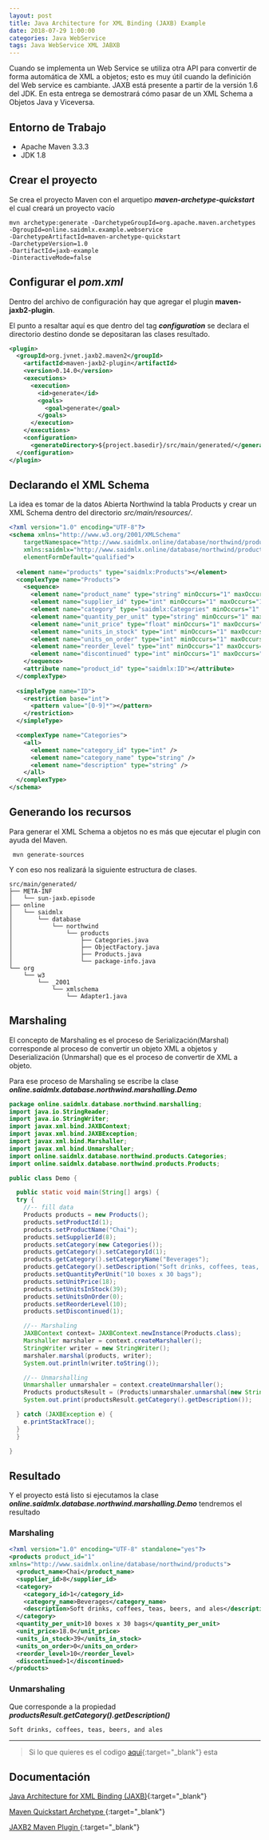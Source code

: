 ```yaml
---
layout: post
title: Java Architecture for XML Binding (JAXB) Example
date: 2018-07-29 1:00:00 
categories: Java WebService
tags: Java WebService XML JABXB
---
```


Cuando se implementa un Web Service se utiliza otra API para convertir de forma automática de XML a objetos; esto es muy útil cuando la definición del Web service es cambiante.
JAXB está presente a partir de la versión 1.6 del JDK. 
En esta entrega se demostrará cómo pasar de un XML Schema a Objetos Java y Viceversa.
## Entorno de Trabajo
- Apache Maven 3.3.3
- JDK 1.8

## Crear el proyecto 
Se crea el proyecto Maven con el arquetipo **_maven-archetype-quickstart_** el cual creará un proyecto vacío
```terminal
mvn archetype:generate -DarchetypeGroupId=org.apache.maven.archetypes
-DgroupId=online.saidmlx.example.webservice
-DarchetypeArtifactId=maven-archetype-quickstart 
-DarchetypeVersion=1.0
-DartifactId=jaxb-example 
-DinteractiveMode=false
```

## Configurar el _pom.xml_
Dentro del archivo de configuración hay que agregar el plugin **maven-jaxb2-plugin**.

El punto a resaltar aquí es que dentro del tag **_configuration_** se declara el directorio destino donde se depositaran las clases resultado.

```xml
<plugin>
  <groupId>org.jvnet.jaxb2.maven2</groupId>
    <artifactId>maven-jaxb2-plugin</artifactId>
    <version>0.14.0</version>
    <executions>
      <execution>
        <id>generate</id>
        <goals>
          <goal>generate</goal>
        </goals>
      </execution>
    </executions>
    <configuration>
      <generateDirectory>${project.basedir}/src/main/generated/</generateDirectory>
  </configuration>
</plugin>
```


## Declarando el XML Schema
La idea es tomar de la datos Abierta Northwind la tabla Products y crear un XML Schema dentro del directorio _src/main/resources/_.
```xml
<?xml version="1.0" encoding="UTF-8"?>
<schema xmlns="http://www.w3.org/2001/XMLSchema"
    targetNamespace="http://www.saidmlx.online/database/northwind/products"
    xmlns:saidmlx="http://www.saidmlx.online/database/northwind/products"
    elementFormDefault="qualified">
 
  <element name="products" type="saidmlx:Products"></element>
  <complexType name="Products">
    <sequence>
      <element name="product_name" type="string" minOccurs="1" maxOccurs="1" />
      <element name="supplier_id" type="int" minOccurs="1" maxOccurs="1" />
      <element name="category" type="saidmlx:Categories" minOccurs="1" maxOccurs="1" />
      <element name="quantity_per_unit" type="string" minOccurs="1" maxOccurs="1" />
      <element name="unit_price" type="float" minOccurs="1" maxOccurs="1" />
      <element name="units_in_stock" type="int" minOccurs="1" maxOccurs="1" />
      <element name="units_on_order" type="int" minOccurs="1" maxOccurs="1" />
      <element name="reorder_level"	type="int" minOccurs="1" maxOccurs="1" />
      <element name="discontinued" type="int" minOccurs="1" maxOccurs="1" />
    </sequence>
    <attribute name="product_id" type="saidmlx:ID"></attribute>
  </complexType>
  
  <simpleType name="ID">
    <restriction base="int">
      <pattern value="[0-9]*"></pattern>
    </restriction>
  </simpleType>

  <complexType name="Categories">
    <all>
      <element name="category_id" type="int" />
      <element name="category_name" type="string" />
      <element name="description" type="string" />  
    </all>
  </complexType> 
</schema>
```

## Generando los recursos
Para generar el XML Schema a objetos no es más que ejecutar el plugin con ayuda del Maven.
```terminal
 mvn generate-sources
```

Y con eso nos realizará la siguiente estructura de clases.
```terminal
src/main/generated/
├── META-INF
│   └── sun-jaxb.episode
├── online
│   └── saidmlx
│       └── database
│           └── northwind
│               └── products
│                   ├── Categories.java
│                   ├── ObjectFactory.java
│                   ├── Products.java
│                   └── package-info.java
└── org
    └── w3
        └── _2001
            └── xmlschema
                └── Adapter1.java

```

## Marshaling 
El concepto de Marshaling es el proceso de Serialización(Marshal) corresponde al proceso de convertir un objeto XML a objetos y Deserialización (Unmarshal) que es el proceso de convertir de XML a objeto.

Para ese proceso de Marshaling se escribe la clase **_online.saidmlx.database.northwind.marshalling.Demo_**
```java
package online.saidmlx.database.northwind.marshalling;
import java.io.StringReader;
import java.io.StringWriter;
import javax.xml.bind.JAXBContext;
import javax.xml.bind.JAXBException;
import javax.xml.bind.Marshaller;
import javax.xml.bind.Unmarshaller;
import online.saidmlx.database.northwind.products.Categories;
import online.saidmlx.database.northwind.products.Products;

public class Demo {

  public static void main(String[] args) {
  try {
    //-- fill data
    Products products = new Products();
    products.setProductId(1);
    products.setProductName("Chai");
    products.setSupplierId(8);
    products.setCategory(new Categories());
    products.getCategory().setCategoryId(1);
    products.getCategory().setCategoryName("Beverages");
    products.getCategory().setDescription("Soft drinks, coffees, teas, beers, and ales");
    products.setQuantityPerUnit("10 boxes x 30 bags");
    products.setUnitPrice(18);
    products.setUnitsInStock(39);
    products.setUnitsOnOrder(0);
    products.setReorderLevel(10);
    products.setDiscontinued(1);

    //-- Marshaling
    JAXBContext context= JAXBContext.newInstance(Products.class);			
    Marshaller marshaler = context.createMarshaller();
    StringWriter writer = new StringWriter();
    marshaler.marshal(products, writer);
    System.out.println(writer.toString());

    //-- Unmarshalling
    Unmarshaller unmarshaler = context.createUnmarshaller();
    Products productsResult = (Products)unmarshaler.unmarshal(new StringReader(writer.toString()));
    System.out.print(productsResult.getCategory().getDescription());

  } catch (JAXBException e) {
    e.printStackTrace();
  }
  }

}

```

## Resultado
Y el proyecto está listo si ejecutamos la clase **_online.saidmlx.database.northwind.marshalling.Demo_** tendremos el resultado

### Marshaling
```xml
<?xml version="1.0" encoding="UTF-8" standalone="yes"?>
<products product_id="1"
xmlns="http://www.saidmlx.online/database/northwind/products">
  <product_name>Chai</product_name>
  <supplier_id>8</supplier_id>
  <category>
    <category_id>1</category_id>
    <category_name>Beverages</category_name>
    <description>Soft drinks, coffees, teas, beers, and ales</description>
  </category>
  <quantity_per_unit>10 boxes x 30 bags</quantity_per_unit>
  <unit_price>18.0</unit_price>
  <units_in_stock>39</units_in_stock>
  <units_on_order>0</units_on_order>
  <reorder_level>10</reorder_level>
  <discontinued>1</discontinued>
</products>

```

### Unmarshaling
Que corresponde a la propiedad **_productsResult.getCategory().getDescription()_**
```Terminal
Soft drinks, coffees, teas, beers, and ales
```

___

> Si lo que quieres es el codigo [aqui](https://github.com/saidmlx/jaxb-example){:target="_blank"}  esta


## Documentación 

[Java Architecture for XML Binding (JAXB)](https://es.wikipedia.org/wiki/JAXB){:target="_blank"}

[Maven Quickstart Archetype
](https://maven.apache.org/archetypes/maven-archetype-quickstart/){:target="_blank"}

[JAXB2 Maven Plugin
](https://github.com/highsource/maven-jaxb2-plugin){:target="_blank"}
